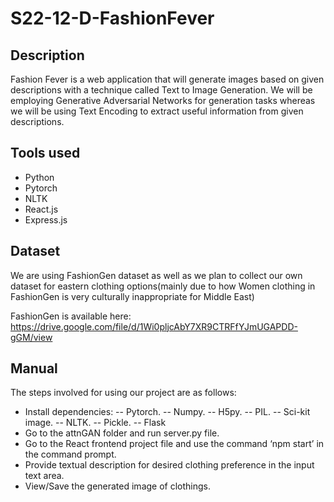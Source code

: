 # S22-12-D-FashionFever

## Description

Fashion Fever is a web application that will generate images based on given descriptions with a technique called Text to Image Generation. We will be employing Generative Adversarial Networks for generation tasks whereas we will be using Text Encoding to extract useful information from given descriptions.

## Tools used

- Python
- Pytorch
- NLTK
- React.js
- Express.js

## Dataset

We are using FashionGen dataset as well as we plan to collect our own dataset for eastern clothing options(mainly due to how Women clothing in FashionGen is very culturally inappropriate for Middle East)

FashionGen is available here: https://drive.google.com/file/d/1Wi0pljcAbY7XR9CTRFfYJmUGAPDD-gGM/view

## Manual

The steps involved for using our project are as follows:

- Install dependencies:
  -- Pytorch.
  -- Numpy.
  -- H5py.
  -- PIL.
  -- Sci-kit image.
  -- NLTK.
  -- Pickle.
  -- Flask
- Go to the attnGAN folder and run server.py file.
- Go to the React frontend project file and use the command ‘npm start’ in the command prompt.
- Provide textual description for desired clothing preference in the input text area.
- View/Save the generated image of clothings.
